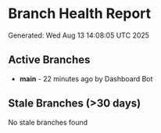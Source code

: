 # Branch Health Report
Generated: Wed Aug 13 14:08:05 UTC 2025

## Active Branches
- **main** - 22 minutes ago by Dashboard Bot

## Stale Branches (>30 days)
No stale branches found
